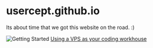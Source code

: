 # usercept.github.io
Its about time that we got this website on the road. :)

![Getting Started](https://www.cpltutorials.com/static/images/Blogs/golang.PNG)
[Using a VPS as your coding workhouse](workstation.md)
